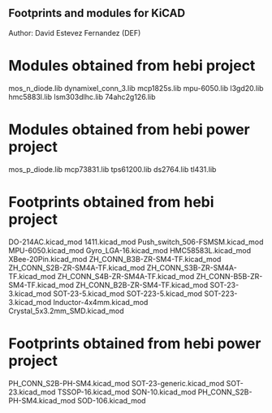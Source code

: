 Footprints and modules for KiCAD
--------------------------------------------------------------------------------

Author: David Estevez Fernandez (DEF)

# Modules obtained from hebi project #
mos_n_diode.lib
dynamixel_conn_3.lib
mcp1825s.lib
mpu-6050.lib
l3gd20.lib
hmc5883l.lib
lsm303dlhc.lib
74ahc2g126.lib

# Modules obtained from hebi power project
mos_p_diode.lib
mcp73831.lib
tps61200.lib
ds2764.lib
tl431.lib

# Footprints obtained from hebi project #
DO-214AC.kicad_mod
1411.kicad_mod
Push_switch_506-FSMSM.kicad_mod
MPU-6050.kicad_mod
Gyro_LGA-16.kicad_mod
HMC58583L.kicad_mod
XBee-20Pin.kicad_mod
ZH_CONN_B3B-ZR-SM4-TF.kicad_mod
ZH_CONN_S2B-ZR-SM4A-TF.kicad_mod
ZH_CONN_S3B-ZR-SM4A-TF.kicad_mod
ZH_CONN_S4B-ZR-SM4A-TF.kicad_mod
ZH_CONN-B5B-ZR-SM4-TF.kicad_mod
ZH_CONN_B2B-ZR-SM4-TF.kicad_mod
SOT-23-3.kicad_mod
SOT-23-5.kicad_mod
SOT-223-5.kicad_mod
SOT-223-3.kicad_mod
Inductor-4x4mm.kicad_mod
Crystal_5x3.2mm_SMD.kicad_mod

# Footprints obtained from hebi power project #
PH_CONN_S2B-PH-SM4.kicad_mod
SOT-23-generic.kicad_mod
SOT-23.kicad_mod
TSSOP-16.kicad_mod
SON-10.kicad_mod
PH_CONN_S2B-PH-SM4.kicad_mod
SOD-106.kicad_mod
